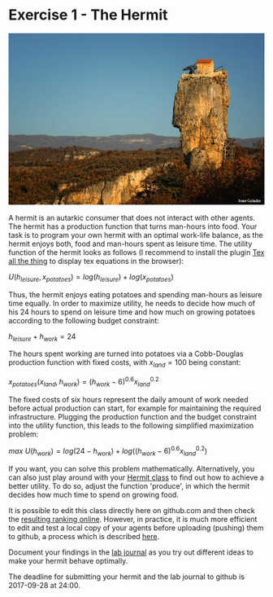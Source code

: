 # Exercise 1 - The Hermit

![hermit](images/hermit.jpg "A hermit's house")

A hermit is an autarkic consumer that does not interact with other agents. The hermit has a production function that turns man-hours into food. Your task is to program your own hermit with an optimal work-life balance, as the hermit enjoys both, food and man-hours spent as leisure time. The utility function of the hermit looks as follows (I recommend to install the plugin [Tex all the thing](https://chrome.google.com/webstore/detail/tex-all-the-things/cbimabofgmfdkicghcadidpemeenbffn) to display tex equations in the browser):

$U(h_{leisure}, x_{potatoes}) = log(h_{leisure}) + log(x_{potatoes})$

Thus, the hermit enjoys eating potatoes and spending man-hours as leisure time equally. In order to maximize utility, he needs to decide how much of his 24 hours to spend on leisure time and how much on growing potatoes according to the following budget constraint:

$h_{leisure} + h_{work} = 24$

The hours spent working are turned into potatoes via a Cobb-Douglas production function with fixed costs, with $x_{land}=100$ being constant:

$x_{potatoes}(x_{land}, h_{work}) = (h_{work}-6)^{0.6} x_{land}^{0.2}$

The fixed costs of six hours represent the daily amount of work needed before actual production can start, for example for maintaining the required infrastructure. Plugging the production function and the budget constraint into the utility function, this leads to the following simplified maximization problem:

$max\ U(h_{work}) = log(24 - h_{work}) + log((h_{work}-6)^{0.6} x_{land}^{0.2})$

If you want, you can solve this problem mathematically. Alternatively, you can also just play around with your [Hermit class](../src/com/agentecon/exercise1/Hermit.java) to find out how to achieve a better utility. To do so, adjust the function 'produce', in which the hermit decides how much time to spend on growing food.

It is possible to edit this class directly here on github.com and then check the [resulting ranking online](http://meissereconomics.com/vis/simulation?sim=ex1-hermit). However, in practice, it is much more efficient to edit and test a local copy of your agents before uploading (pushing) them to github, a process which is described [here](http://meissereconomics.com/course/setup).

Document your findings in the [lab journal](exercise01-journal.md) as you try out different ideas to make your hermit behave optimally.

The deadline for submitting your hermit and the lab journal to github is 2017-09-28 at 24:00.

